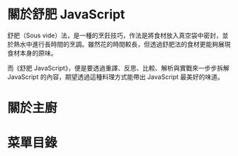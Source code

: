 # 關於舒肥 JavaScript

舒肥（Sous vide）法，是一種的烹飪技巧，作法是將食材放入真空袋中密封，並於熱水中進行長時間的烹調。雖然花的時間較長，但透過舒肥法的食材更能夠展現食材本身的原味。


而《舒肥 JavaScript》，便是要透過重譯、反思、比較、解析與實戰來一步步拆解 JavaScript 的內容，期望透過這種料理方式能帶出 JavaScript 最美好的味道。

# 關於主廚


# 菜單目錄
